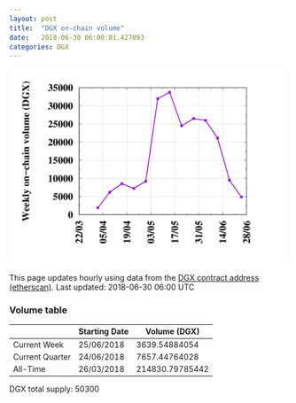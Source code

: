 ```yaml
---
layout: post
title:  "DGX on-chain volume"
date:   2018-06-30 06:00:01.427093
categories: DGX
---
```


![DGX volume graph](dgxvolume_scripts/out.png)


This page updates hourly using data from the [DGX contract address (etherscan)](https://etherscan.io/token/0x4f3afec4e5a3f2a6a1a411def7d7dfe50ee057bf). Last updated:
2018-06-30 06:00 UTC

### Volume table

| | Starting Date | Volume (DGX) 
--- | --- | ---
Current Week |25/06/2018|3639.54884054
Current Quarter |24/06/2018|7657.44764028
All-Time |26/03/2018|214830.79785442

DGX total supply: 50300
